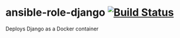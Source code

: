 # ansible-role-django [![Build Status](https://ci.depode.com/api/badges/danihodovic/ansible-role-django/status.svg)](https://ci.depode.com/danihodovic/ansible-role-django)

Deploys Django as a Docker container
